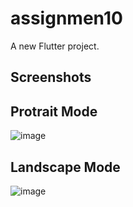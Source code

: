 # assignmen10

A new Flutter project.

## Screenshots

## Protrait Mode
![image](https://github.com/taslims-code/module_10_assignment/assets/63874350/6fb3b193-b24d-4f04-b233-67bc3d7b89a1)

## Landscape Mode
![image](https://github.com/taslims-code/module_10_assignment/assets/63874350/933c09b8-1d3a-4128-9b3f-27c492531961)
